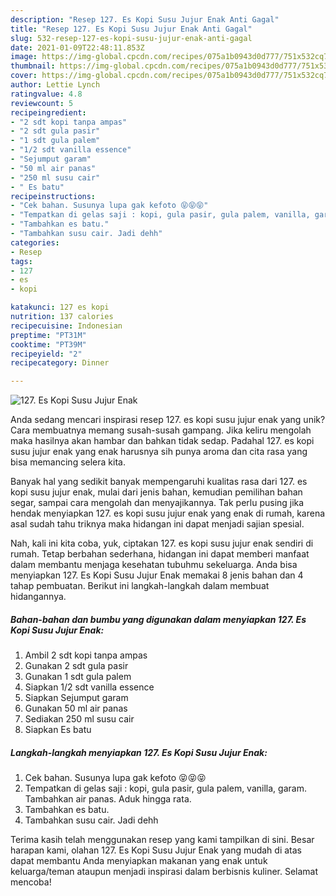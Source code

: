 ```yaml
---
description: "Resep 127. Es Kopi Susu Jujur Enak Anti Gagal"
title: "Resep 127. Es Kopi Susu Jujur Enak Anti Gagal"
slug: 532-resep-127-es-kopi-susu-jujur-enak-anti-gagal
date: 2021-01-09T22:48:11.853Z
image: https://img-global.cpcdn.com/recipes/075a1b0943d0d777/751x532cq70/127-es-kopi-susu-jujur-enak-foto-resep-utama.jpg
thumbnail: https://img-global.cpcdn.com/recipes/075a1b0943d0d777/751x532cq70/127-es-kopi-susu-jujur-enak-foto-resep-utama.jpg
cover: https://img-global.cpcdn.com/recipes/075a1b0943d0d777/751x532cq70/127-es-kopi-susu-jujur-enak-foto-resep-utama.jpg
author: Lettie Lynch
ratingvalue: 4.8
reviewcount: 5
recipeingredient:
- "2 sdt kopi tanpa ampas"
- "2 sdt gula pasir"
- "1 sdt gula palem"
- "1/2 sdt vanilla essence"
- "Sejumput garam"
- "50 ml air panas"
- "250 ml susu cair"
- " Es batu"
recipeinstructions:
- "Cek bahan. Susunya lupa gak kefoto 😝😝😝"
- "Tempatkan di gelas saji : kopi, gula pasir, gula palem, vanilla, garam. Tambahkan air panas. Aduk hingga rata."
- "Tambahkan es batu."
- "Tambahkan susu cair. Jadi dehh"
categories:
- Resep
tags:
- 127
- es
- kopi

katakunci: 127 es kopi 
nutrition: 137 calories
recipecuisine: Indonesian
preptime: "PT31M"
cooktime: "PT39M"
recipeyield: "2"
recipecategory: Dinner

---
```



![127. Es Kopi Susu Jujur Enak](https://img-global.cpcdn.com/recipes/075a1b0943d0d777/751x532cq70/127-es-kopi-susu-jujur-enak-foto-resep-utama.jpg)

Anda sedang mencari inspirasi resep 127. es kopi susu jujur enak yang unik? Cara membuatnya memang susah-susah gampang. Jika keliru mengolah maka hasilnya akan hambar dan bahkan tidak sedap. Padahal 127. es kopi susu jujur enak yang enak harusnya sih punya aroma dan cita rasa yang bisa memancing selera kita.

Banyak hal yang sedikit banyak mempengaruhi kualitas rasa dari 127. es kopi susu jujur enak, mulai dari jenis bahan, kemudian pemilihan bahan segar, sampai cara mengolah dan menyajikannya. Tak perlu pusing jika hendak menyiapkan 127. es kopi susu jujur enak yang enak di rumah, karena asal sudah tahu triknya maka hidangan ini dapat menjadi sajian spesial.




Nah, kali ini kita coba, yuk, ciptakan 127. es kopi susu jujur enak sendiri di rumah. Tetap berbahan sederhana, hidangan ini dapat memberi manfaat dalam membantu menjaga kesehatan tubuhmu sekeluarga. Anda bisa menyiapkan 127. Es Kopi Susu Jujur Enak memakai 8 jenis bahan dan 4 tahap pembuatan. Berikut ini langkah-langkah dalam membuat hidangannya.

<!--inarticleads1-->

##### Bahan-bahan dan bumbu yang digunakan dalam menyiapkan 127. Es Kopi Susu Jujur Enak:

1. Ambil 2 sdt kopi tanpa ampas
1. Gunakan 2 sdt gula pasir
1. Gunakan 1 sdt gula palem
1. Siapkan 1/2 sdt vanilla essence
1. Siapkan Sejumput garam
1. Gunakan 50 ml air panas
1. Sediakan 250 ml susu cair
1. Siapkan  Es batu




<!--inarticleads2-->

##### Langkah-langkah menyiapkan 127. Es Kopi Susu Jujur Enak:

1. Cek bahan. Susunya lupa gak kefoto 😝😝😝
1. Tempatkan di gelas saji : kopi, gula pasir, gula palem, vanilla, garam. Tambahkan air panas. Aduk hingga rata.
1. Tambahkan es batu.
1. Tambahkan susu cair. Jadi dehh




Terima kasih telah menggunakan resep yang kami tampilkan di sini. Besar harapan kami, olahan 127. Es Kopi Susu Jujur Enak yang mudah di atas dapat membantu Anda menyiapkan makanan yang enak untuk keluarga/teman ataupun menjadi inspirasi dalam berbisnis kuliner. Selamat mencoba!
